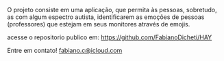  O projeto consiste em uma aplicação, que permita às pessoas, sobretudo, as
 com algum espectro autista, identificarem as emoções de pessoas (professores) que
 estejam em seus monitores através de emojis.
 
 
 acesse o repositorio publico em:
 https://github.com/FabianoDicheti/HAY
 
Entre em contato!
fabiano.c@icloud.com
